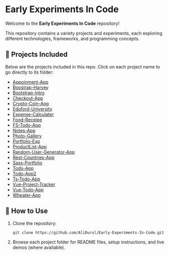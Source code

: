 # Early Experiments In Code

Welcome to the **Early Experiments In Code** repository!

This repository contains a variety projects and experiments, each exploring different technologies, frameworks, and programming concepts.

## 📂 Projects Included

Below are the projects included in this repo. Click on each project name to go directly to its folder:

- [Appoinment-App](./Appoinment-App)
- [Boostrap-Harvey](./Boostrap-Harvey)
- [Bootstrap-Intro](./Bootstrap-Intro)
- [Checkout-App](./Checkout-App)
- [Crypto-Coin-App](./Crypto-Coin-App)
- [Eduford-University](./Eduford-University)
- [Expense-Calculater](./Expense-Calculater)
- [Food-Receipe](./Food-Receipe)
- [FS-Todo-App](./FS-Todo-App)
- [Notes-App](./Notes-App)
- [Photo-Gallery](./Photo-Gallery)
- [Portfolio-Exp](./Portfolio-Exp)
- [ProductList-App](./ProductList-App)
- [Random-User-Generator-App](./Random-User-Generator-App)
- [Rest-Countries-App](./Rest-Countries-App)
- [Sass-Portfolio](./Sass-Portfolio)
- [Todo-App](./Todo-App)
- [Todo-App2](./Todo-App2)
- [Ts-Todo-App](./Ts-Todo-App)
- [Vue-Project-Tracker](./Vue-Project-Tracker)
- [Vue-Todo-App](./Vue-Todo-App)
- [Wheater-App](./Wheater-App)

<!-- Add or update project links as needed -->

## 🚀 How to Use

1. Clone the repository:  
   ```bash
   git clone https://github.com/AliDurul/Early-Experiments-In-Code.git
   ```
2. Browse each project folder for README files, setup instructions, and live demos (where available).